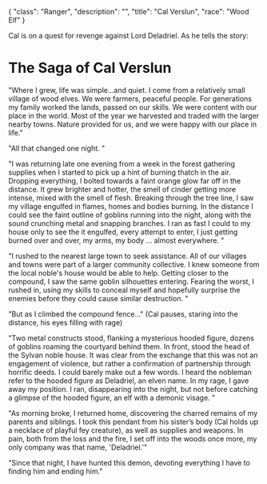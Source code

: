 {
    "class": "Ranger",
    "description": "",
    "title": "Cal Verslun",
    "race": "Wood Elf"
}

Cal is on a quest for revenge against Lord Deladriel. As he tells the story:

# The Saga of Cal Verslun

"Where I grew, life was simple...and quiet. I come from a relatively small village of wood elves. We were farmers, peaceful people. For generations my family worked the lands, passed on our skills. We were content with our place in the world. Most of the year we harvested and traded with the larger nearby towns. Nature provided for us, and we were happy with our place in life."

"All that changed one night. "

"I was returning late one evening from a week in the forest gathering supplies when I started to pick up a hint of burning thatch in the air. Dropping everything, I bolted towards a faint orange glow far off in the distance. It grew brighter and hotter, the smell of cinder getting more intense, mixed with the smell of flesh. Breaking through the tree line, I saw my village engulfed in flames, homes and bodies burning. In the distance I could see the faint outline of goblins running into the night, along with the sound crunching metal and snapping branches. I ran as fast I could to my house only to see the it engulfed, every attempt to enter, I just getting burned over and over, my arms, my body ... almost everywhere. "

"I rushed to the nearest large town to seek assistance. All of our villages and towns were part of a larger community collective. I knew someone from the local noble's house would be able to help. Getting closer to the compound, I saw the same goblin silhouettes entering. Fearing the worst, I rushed in, using my skills to conceal myself and hopefully surprise the enemies before they could cause similar destruction. "

"But as I climbed the compound fence..." (Cal pauses, staring into the distance, his eyes filling with rage)

"Two metal constructs stood, flanking a mysterious hooded figure, dozens of goblins roaming the courtyard behind them. In front, stood the head of the Sylvan noble house. It was clear from the exchange that this was not an engagement of violence, but rather a confirmation of partnership through horrific deeds. I could barely make out a few words. I heard the nobleman refer to the hooded figure as Deladriel, an elven name. In my rage, I gave away my position. I ran, disappearing into the night, but not before catching a glimpse of the hooded figure, an elf with a demonic visage. "

"As morning broke, I returned home, discovering the charred remains of my parents and siblings. I took this pendant from his sister’s body (Cal holds up a necklace of playful fey creature), as well as supplies and weapons. In pain, both from the loss and the fire, I set off into the woods once more, my only company was that name, 'Deladriel.'"

"Since that night, I have hunted this demon, devoting everything I have to finding him and ending him."